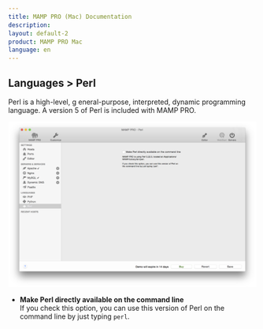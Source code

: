 ```yaml
---
title: MAMP PRO (Mac) Documentation
description: 
layout: default-2
product: MAMP PRO Mac
language: en
---
```


## Languages > Perl

Perl is a high-level, g eneral-purpose, interpreted, dynamic programming language. A version 5 of Perl is included with MAMP PRO.

![MAMP](Perl.png)

*  **Make Perl directly available on the command line**  
   If you check this option, you can use this version of Perl on the command line by just typing `perl`.
